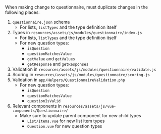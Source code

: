 When making change to questionnaire, must duplicate changes in the following places:

1. `questionnaire.json` schema
	- For lists, `listTypes` and the type definition itself
2. Types in `resources/assets/js/modules/questionnaire/index.js`
	- For lists, `listTypes` and the type definition itself
	- For new question types:
		- `isQuestion`
		- `questionMatchesValue`
		- `getValue` and `getValues`
		- `getResponse` and `getResponses`
3. Validation in `resources/assets/js/modules/questionnaire/validate.js`
4. Scoring in `resources/assets/js/modules/questionnaire/scoring.js`
5. Validation in `app/Helpers/QuestionnaireValidation.php`
	- For new question types:
		- `isQuestion`
		- `questionMatchesValue`
		- `questionIsValid`
6. Relevant components in `resources/assets/js/vue-components/Questionnaire/`
	- Make sure to update parent component for new child types
		- `List/Items.vue` for new list item types
		- `Question.vue` for new question types
